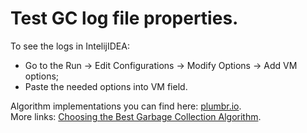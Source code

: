 # Test GC log file properties.
To see the logs in IntelijIDEA:
- Go to the Run -> Edit Configurations -> Modify Options -> Add VM options;
- Paste the needed options into VM field.

Algorithm implementations you can find here: [plumbr.io](https://plumbr.io/handbook/garbage-collection-algorithms-implementations#shenandoah).
<br />More links: [Choosing the Best Garbage Collection Algorithm](https://dzone.com/articles/choosing-the-best-garbage-collection-algorithm-for).